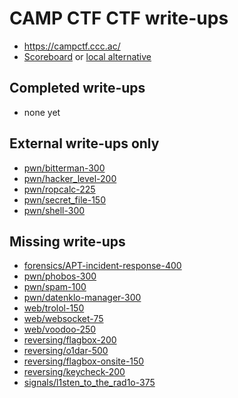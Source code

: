 # CAMP CTF CTF write-ups

* https://campctf.ccc.ac/ 
* [Scoreboard](https://campctf.ccc.ac/scoreboard/) or [local alternative](score.txt)

## Completed write-ups

* none yet

## External write-ups only

* [pwn/bitterman-300](pwn/bitterman-300)
* [pwn/hacker_level-200](pwn/hacker_level-200)
* [pwn/ropcalc-225](pwn/ropcalc-225)
* [pwn/secret_file-150](pwn/secret_file-150)
* [pwn/shell-300](pwn/shell-300)

## Missing write-ups

* [forensics/APT-incident-response-400](forensics/APT-incident-response-400)
* [pwn/phobos-300](pwn/phobos-300)
* [pwn/spam-100](pwn/spam-100)
* [pwn/datenklo-manager-300](pwn/datenklo-manager-300)
* [web/trolol-150](web/trolol-150)
* [web/websocket-75](web/websocket-75)
* [web/voodoo-250](web/voodoo-250)
* [reversing/flagbox-200](reversing/flagbox-200)
* [reversing/o1dar-500](reversing/o1dar-500)
* [reversing/flagbox-onsite-150](reversing/flagbox-onsite-150)
* [reversing/keycheck-200](reversing/keycheck-200)
* [signals/l1sten_to_the_rad1o-375](signals/l1sten_to_the_rad1o-375)
